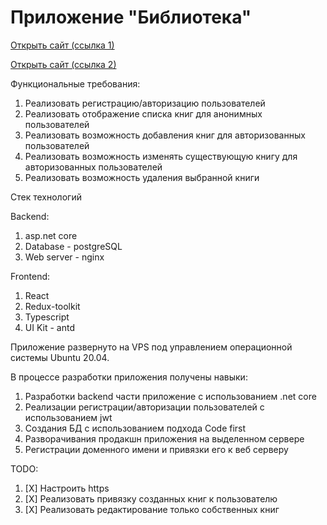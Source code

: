 # **Приложение "Библиотека"**

[Открыть сайт (ссылка 1)](http://smorgunov.online/)

[Открыть сайт (ссылка 2)](http://bbrvi1993.fvds.ru/)

Функциональные требования:

1. Реализовать регистрацию/авторизацию пользователей
2. Реализовать отображение списка книг для анонимных пользователей
3. Реализовать возможность добавления книг для авторизованных пользователей
4. Реализовать возможность изменять существующую книгу для авторизованных пользователей
5. Реализовать возможность удаления выбранной книги

Стек технологий

Backend:

1. asp.net core
2. Database - postgreSQL
3. Web server - nginx

Frontend:

1. React
2. Redux-toolkit
3. Typescript
4. UI Kit - antd

Приложение развернуто на VPS под управлением операционной системы Ubuntu 20.04.

В процессе разработки приложения получены навыки:

1. Разработки backend части приложение с использованием .net core
2. Реализации регистрации/авторизации пользователей с использованием jwt
3. Создания БД с использованием подхода Code first
4. Разворачивания продакшн приложения на выделенном сервере
5. Регистрации доменного имени и привязки его к веб серверу

TODO:

1. [X] Настроить https
2. [X] Реализовать привязку созданных книг к пользователю
3. [X] Реализовать редактирование только собственных книг

